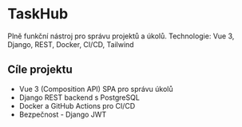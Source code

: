 # TaskHub
Plně funkční nástroj pro správu projektů a úkolů. Technologie: Vue 3, Django, REST, Docker, CI/CD, Tailwind

## Cíle projektu
- Vue 3 (Composition API) SPA pro správu úkolů
- Django REST backend s PostgreSQL
- Docker a GitHub Actions pro CI/CD
- Bezpečnost - Django JWT
